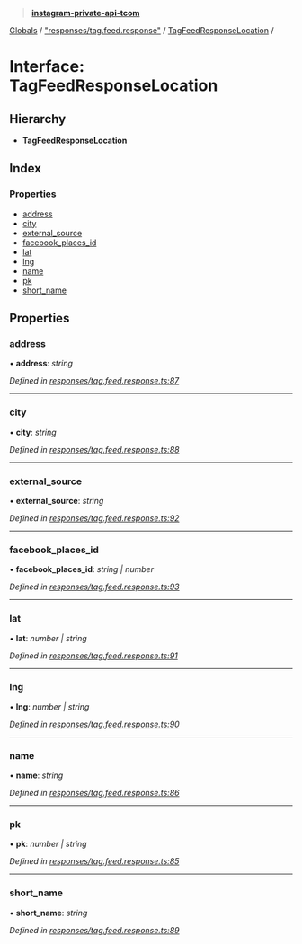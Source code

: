 > **[instagram-private-api-tcom](../README.md)**

[Globals](../README.md) / ["responses/tag.feed.response"](../modules/_responses_tag_feed_response_.md) / [TagFeedResponseLocation](_responses_tag_feed_response_.tagfeedresponselocation.md) /

# Interface: TagFeedResponseLocation

## Hierarchy

* **TagFeedResponseLocation**

## Index

### Properties

* [address](_responses_tag_feed_response_.tagfeedresponselocation.md#address)
* [city](_responses_tag_feed_response_.tagfeedresponselocation.md#city)
* [external_source](_responses_tag_feed_response_.tagfeedresponselocation.md#external_source)
* [facebook_places_id](_responses_tag_feed_response_.tagfeedresponselocation.md#facebook_places_id)
* [lat](_responses_tag_feed_response_.tagfeedresponselocation.md#lat)
* [lng](_responses_tag_feed_response_.tagfeedresponselocation.md#lng)
* [name](_responses_tag_feed_response_.tagfeedresponselocation.md#name)
* [pk](_responses_tag_feed_response_.tagfeedresponselocation.md#pk)
* [short_name](_responses_tag_feed_response_.tagfeedresponselocation.md#short_name)

## Properties

###  address

• **address**: *string*

*Defined in [responses/tag.feed.response.ts:87](https://github.com/cuonglnhust/instagram-private-api-tcom/blob/3e16058/src/responses/tag.feed.response.ts#L87)*

___

###  city

• **city**: *string*

*Defined in [responses/tag.feed.response.ts:88](https://github.com/cuonglnhust/instagram-private-api-tcom/blob/3e16058/src/responses/tag.feed.response.ts#L88)*

___

###  external_source

• **external_source**: *string*

*Defined in [responses/tag.feed.response.ts:92](https://github.com/cuonglnhust/instagram-private-api-tcom/blob/3e16058/src/responses/tag.feed.response.ts#L92)*

___

###  facebook_places_id

• **facebook_places_id**: *string | number*

*Defined in [responses/tag.feed.response.ts:93](https://github.com/cuonglnhust/instagram-private-api-tcom/blob/3e16058/src/responses/tag.feed.response.ts#L93)*

___

###  lat

• **lat**: *number | string*

*Defined in [responses/tag.feed.response.ts:91](https://github.com/cuonglnhust/instagram-private-api-tcom/blob/3e16058/src/responses/tag.feed.response.ts#L91)*

___

###  lng

• **lng**: *number | string*

*Defined in [responses/tag.feed.response.ts:90](https://github.com/cuonglnhust/instagram-private-api-tcom/blob/3e16058/src/responses/tag.feed.response.ts#L90)*

___

###  name

• **name**: *string*

*Defined in [responses/tag.feed.response.ts:86](https://github.com/cuonglnhust/instagram-private-api-tcom/blob/3e16058/src/responses/tag.feed.response.ts#L86)*

___

###  pk

• **pk**: *number | string*

*Defined in [responses/tag.feed.response.ts:85](https://github.com/cuonglnhust/instagram-private-api-tcom/blob/3e16058/src/responses/tag.feed.response.ts#L85)*

___

###  short_name

• **short_name**: *string*

*Defined in [responses/tag.feed.response.ts:89](https://github.com/cuonglnhust/instagram-private-api-tcom/blob/3e16058/src/responses/tag.feed.response.ts#L89)*